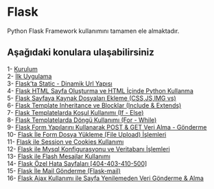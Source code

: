 # Flask

Python Flask Framework kullanımını tamamen ele almaktadır.

## Aşağıdaki konulara ulaşabilirsiniz

1- [Kurulum](https://github.com/rumeysaustun/Flask/blob/main/01-%20Kurulum.md#kurulumlar) <br>
2- [İlk Uygulama](https://github.com/rumeysaustun/Flask/blob/main/02-%20%C4%B0lk%20Uygulama.md#flask-ile-i%CC%87lk-uygulama) <br>
3- [Flask’ta Static - Dinamik Url Yapısı](https://github.com/rumeysaustun/Flask/blob/main/03-%20Flask%E2%80%99ta%20Static%20-%20Dinamik%20Url%20Yap%C4%B1s%C4%B1.md#flaskta-staticdinamik-url-yap%C4%B1s%C4%B1) <br>
4- [Flask HTML Sayfa Oluşturma ve HTML İçinde Python Kullanma](https://github.com/rumeysaustun/Flask/blob/main/04-%20Flask%20HTML%20Sayfa%20Olu%C5%9Fturma%20ve%20HTML%20%C4%B0%C3%A7inde%20Python%20Kullanma.md#flask-html-sayfa-olu%C5%9Fturma-ve-html-i%CC%87%C3%A7inde-python-kullanma)<br>
5- [Flask Sayfaya Kaynak Dosyaları Ekleme (CSS,JS,IMG vs)](https://github.com/rumeysaustun/Flask/blob/main/05-%20Flask%20Sayfaya%20Kaynak%20Dosyalar%C4%B1%20Ekleme%20(CSS%2CJS%2CIMG%20vs).md#flask-sayfaya-kaynak-dosyalar%C4%B1-ekleme-cssjsimg-vsmd) <br>
6- [Flask Template Inheritance ve Blocklar (Include & Extends)](https://github.com/rumeysaustun/Flask/blob/main/06-%20Flask%20Template%20Inheritance%20ve%20Blocklar%20(Include%20%26%20Extends).md#flask-template-inheritance-ve-blocklar-include--extends) <br>
7- [Flask Templatelarda Koşul Kullanımı (If - Else)](https://github.com/rumeysaustun/Flask/blob/main/07-%20Flask%20Templatelarda%20Ko%C5%9Ful%20Kullan%C4%B1m%C4%B1%20(If%20-%20Else).md#flask-templatelarda-ko%C5%9Ful-kullan%C4%B1m%C4%B1-if---else) <br>
8- [Flask Templatelarda Döngü Kullanımı (For - While)](https://github.com/rumeysaustun/Flask/blob/main/08-%20Flask%20Templatelarda%20D%C3%B6ng%C3%BC%20Kullan%C4%B1m%C4%B1%20(For%20-%20While).md#flask-templatelarda-d%C3%B6ng%C3%BC-kullan%C4%B1m%C4%B1-for---while) <br>
9- [Flask Form Yapılarını Kullanarak POST & GET Veri Alma - Gönderme](https://github.com/rumeysaustun/Flask/blob/main/09-%20Flask%20Form%20Yap%C4%B1lar%C4%B1n%C4%B1%20Kullanarak%20POST%20%26%20GET%20Veri%20Alma%20-%20G%C3%B6nderme.md#flask-form-yap%C4%B1lar%C4%B1n%C4%B1-kullanarak-post--get-veri-alma---g%C3%B6nderme) <br>
10- [Flask İle Form Dosya Yükleme (File Upload) İşlemleri](https://github.com/rumeysaustun/Flask/blob/main/10-%20Flask%20%C4%B0le%20Form%20Dosya%20Y%C3%BCkleme%20(File%20Upload)%20%C4%B0%C5%9Flemleri.md#flask-i%CC%87le-form-dosya-y%C3%BCkleme-file-upload-i%CC%87%C5%9Flemleri) <br>
11- [Flask ile Session ve Cookies Kullanımı](https://github.com/rumeysaustun/Flask/blob/main/11-%20Flask%20ile%20Session%20ve%20Cookies%20Kullan%C4%B1m%C4%B1.md#flask-ile-session-ve-cookies-kullan%C4%B1m%C4%B1) <br>
12- [Flask ile Mysql Konfigurasyonu ve Veritabanı İşlemleri](https://github.com/rumeysaustun/Flask/blob/main/12-%20Flask%20ile%20Mysql%20Konfigurasyonu%20ve%20Veritaban%C4%B1%20%C4%B0%C5%9Flemleri.md#flask-ile-mysql-konfigurasyonu-ve-veritaban%C4%B1-i%CC%87%C5%9Flemleri) <br>
13- [Flask ile Flash Mesajlar Kullanımı](https://github.com/rumeysaustun/Flask/blob/main/13-%20Flask%20ile%20Flash%20Mesajlar%20Kullan%C4%B1m%C4%B1.md#flask-ile-flash-mesajlar-kullan%C4%B1m%C4%B1) <br>
14- [Flask Özel Hata Sayfaları [404-403-410-500]](https://github.com/rumeysaustun/Flask/blob/main/14-%20Flask%20%C3%96zel%20Hata%20Sayfalar%C4%B1%20%5B404-403-410-500%5D.md#flask-%C3%B6zel-hata-sayfalar%C4%B1-404-403-410-500) <br>
15- [Flask İle Mail Gönderme (Flask-mail)](https://github.com/rumeysaustun/Flask/blob/main/15-%20Flask%20%C4%B0le%20Mail%20G%C3%B6nderme%20(Flask-mail).md#flask-i%CC%87le-mail-g%C3%B6nderme-flask-mail) <br>
16- [Flask Ajax Kullanımı ile Sayfa Yenilemeden Veri Gönderme & Alma](https://github.com/rumeysaustun/Flask/blob/main/16-%20Flask%20Ajax%20Kullan%C4%B1m%C4%B1%20ile%20Sayfa%20Yenilemeden%20Veri%20G%C3%B6nderme%20%26%20Alma.md#flask-ajax-kullan%C4%B1m%C4%B1-ile-sayfa-yenilemeden-veri-g%C3%B6nderme--alma) <br>
